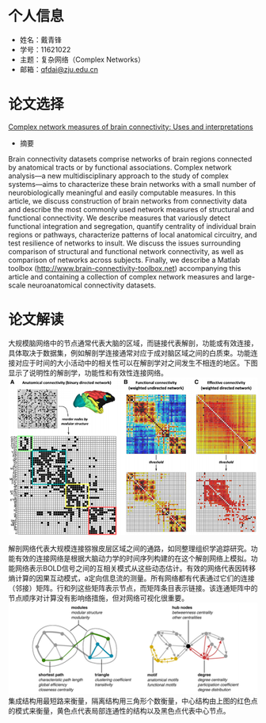 # 个人信息
- 姓名：戴青锋
- 学号：11621022
- 主题：复杂网络（Complex Networks）
- 邮箱：qfdai@zju.edu.cn

# 论文选择

[Complex network measures of brain connectivity: Uses and interpretations](https://sph.umd.edu/sites/default/files/files/Rubinov_Sporns_2009.pdf)

- 摘要

Brain connectivity datasets comprise networks of brain regions connected by anatomical tracts or by
functional associations. Complex network analysis—a new multidisciplinary approach to the study of
complex systems—aims to characterize these brain networks with a small number of neurobiologically
meaningful and easily computable measures. In this article, we discuss construction of brain networks from
connectivity data and describe the most commonly used network measures of structural and functional
connectivity. We describe measures that variously detect functional integration and segregation, quantify
centrality of individual brain regions or pathways, characterize patterns of local anatomical circuitry, and test
resilience of networks to insult. We discuss the issues surrounding comparison of structural and functional
network connectivity, as well as comparison of networks across subjects. Finally, we describe a Matlab
toolbox (http://www.brain-connectivity-toolbox.net) accompanying this article and containing a collection
of complex network measures and large-scale neuroanatomical connectivity datasets.

# 论文解读
大规模脑网络中的节点通常代表大脑的区域，而链接代表解剖，功能或有效连接，具体取决于数据集，例如解剖学连接通常对应于成对脑区域之间的白质束。功能连接对应于时间的大小活动中的相关性可以在解剖学对之间发生不相连的地区。下图显示了说明性的解剖学，功能性和有效性连接网络。
![解剖学，功能性和有效性的连接网络](./brain.png)

解剖网络代表大规模连接猕猴皮层区域之间的通路，如同整理组织学追踪研究。功能有效的连接网络是根据大脑动力学的时间序列构建的在这个解剖网络上模拟。功能网络表示BOLD信号之间的互相关模式从这些动态估计。有效的网络代表因转移熵计算的因果互动模式，a定向信息流的测量。所有网络都有代表通过它们的连接（邻接）矩阵。行和列这些矩阵表示节点，而矩阵条目表示链接。该连通矩阵中的节点顺序对计算没有影响络措施，但对网络可视化很重要。
![脑网络的衡量结构](./measure.png)
集成结构用最短路来衡量，隔离结构用三角形个数衡量，中心结构由上图的红色点的模式来衡量，黄色点代表局部连通性的结构以及黑色点代表中心节点。
